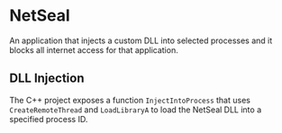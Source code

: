# NetSeal
An application that injects a custom DLL into selected processes and it blocks all internet access for that application.

## DLL Injection
The C++ project exposes a function `InjectIntoProcess` that uses
`CreateRemoteThread` and `LoadLibraryA` to load the NetSeal DLL into a
specified process ID.
